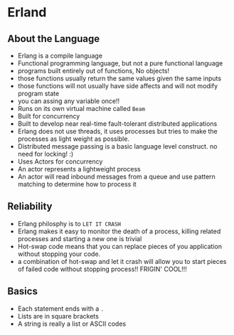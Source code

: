 # Erland

## About the Language

* Erlang is a compile language
* Functional programming language, but not a pure functional language
* programs built entirely out of functions, No objects!
* those functions usually return the same values given the same inputs
* those functions will not usually have side affects and will not modify program state
* you can assing any variable once!!
* Runs on its own virtual machine called ```Beam```
* Built for concurrency
* Built to develop near real-time fault-tolerant distributed applications
* Erlang does not use threads, it uses processes but tries to make the processes as light weight as possible.
* Distributed message passing is a basic language level construct. no need for locking! :)
* Uses Actors for concurrency
* An actor represents a lightweight process
* An actor will read inbound messages from a queue and use pattern matching to determine how to process it

## Reliability

* Erlang philosphy is to ```LET IT CRASH```
* Erlang makes it easy to monitor the death of a process, killing related processes and starting a new one is trivial
* Hot-swap code means that you can replace pieces of you application without stopping your code.
* a combination of hot-swap and let it crash will allow you to start pieces of failed code without stopping process!! FRIGIN' COOL!!!

## Basics

* Each statement ends with a ```.```
* Lists are in square brackets
* A string is really a list or ASCII codes
